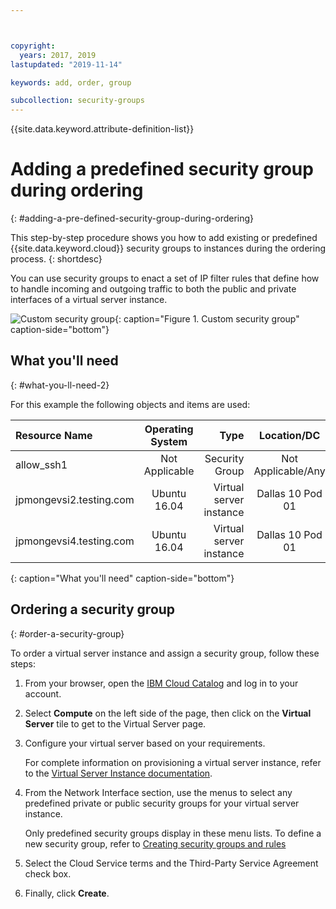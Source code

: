 ```yaml
---



copyright:
  years: 2017, 2019
lastupdated: "2019-11-14"

keywords: add, order, group

subcollection: security-groups
---
```


{{site.data.keyword.attribute-definition-list}}

# Adding a predefined security group during ordering
{: #adding-a-pre-defined-security-group-during-ordering}

This step-by-step procedure shows you how to add existing or predefined {{site.data.keyword.cloud}} security groups to instances during the ordering process.
{: shortdesc}

You can use security groups to enact a set of IP filter rules that define how to handle incoming and outgoing traffic to both the public and private interfaces of a virtual server instance.

![Custom security group](./images/goal2.jpg){: caption="Figure 1. Custom security group" caption-side="bottom"}

## What you'll need
{: #what-you-ll-need-2}

For this example the following objects and items are used:

| Resource Name  | Operating System | Type | Location/DC | IP/Subnet |
|:------------- |:---------------:| -------------:| :---------------:| ---------------:|
| allow_ssh1 | Not Applicable  | Security Group | Not Applicable/Any | 0.0.0.0/0 |
|jpmongevsi2.testing.com | Ubuntu 16.04 | Virtual server instance | Dallas 10 Pod 01 | 10.0.0.21 |
|jpmongevsi4.testing.com | Ubuntu 16.04 | Virtual server instance |	Dallas 10 Pod 01	| 10.0.2.219 |
{: caption="What you'll need" caption-side="bottom"}

## Ordering a security group
{: #order-a-security-group}

To order a virtual server instance and assign a security group, follow these steps:

1. From your browser, open the [IBM Cloud Catalog](https://cloud.ibm.com/catalog) and log in to your account.
1. Select **Compute** on the left side of the page, then click on the **Virtual Server** tile to get to the Virtual Server page.
1. Configure your virtual server based on your requirements.

   For complete information on provisioning a virtual server instance, refer to the [Virtual Server Instance documentation](/docs/virtual-servers).

1. From the Network Interface section, use the menus to select any predefined private or public security groups for your virtual server instance.

   Only predefined security groups display in these menu lists. To define a new security group, refer to [Creating security groups and rules](/docs/security-groups?topic=security-groups-creating-security-groups)

1. Select the Cloud Service terms and the Third-Party Service Agreement check box.
1. Finally, click **Create**.
